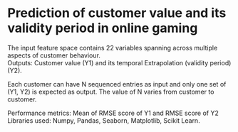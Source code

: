 # Prediction of customer value and its validity period in online gaming

The input feature space contains 22 variables spanning across multiple aspects of customer behaviour.\
Outputs: Customer value (Y1) and its temporal Extrapolation (validity period) (Y2).

Each customer can have N sequenced entries as input and only one set of (Y1, Y2) is expected as output. The value of N varies from customer to customer.

Performance metrics: Mean of RMSE score of Y1 and RMSE score of Y2\
Libraries used: Numpy, Pandas, Seaborn, Matplotlib, Scikit Learn.


